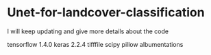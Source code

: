 # Unet-for-landcover-classification
  I will keep updating and give more details about the code
 
 tensorflow 1.4.0
 keras 2.2.4
 tifffile
 scipy
 pillow
 albumentations
